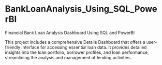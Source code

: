 # BankLoanAnalysis_Using_SQL_PowerBI
Financial Bank Loan Analysis Dashboard Using SQL and PowerBI 

This project includes a comprehensive Details Dashboard that offers a user-friendly interface for accessing essential loan data. It provides detailed insights into the loan portfolio, borrower profiles, and loan performance, streamlining the analysis and management of lending activities.



